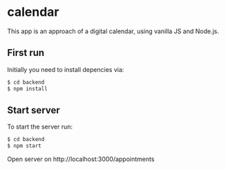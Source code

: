 # calendar

This app is an approach of a digital calendar, using vanilla JS and Node.js.

## First run
Initially you need to install depencies via:

```bash
$ cd backend
$ npm install
```

## Start server
To start the server run:

```bash
$ cd backend
$ npm start
```

Open server on http://localhost:3000/appointments
